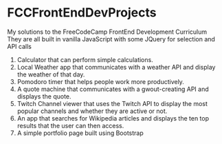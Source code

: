 # FCCFrontEndDevProjects
My solutions to the FreeCodeCamp FrontEnd Development Curriculum  
They are all built in vanilla JavaScript with some JQuery for selection and API calls 
  
1. Calculator that can perform simple calculations.  
2. Local Weather app that communicates with a weather API and display the weather of that day. 
3. Pomodoro timer that helps people work more productively.  
4. A quote machine that communicates with a gwout-creating API and displays the quote.  
5. Twitch Channel viewer that uses the Twitch API to display the most popular channels and whether they are active or not.  
6. An app that searches for Wikipedia articles and displays the ten top results that the user can then access.  
7. A simple portfolio page built using Bootstrap  
